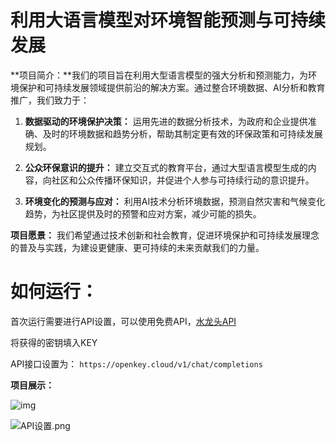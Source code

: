 # 利用大语言模型对环境智能预测与可持续发展

**项目简介：**我们的项目旨在利用大型语言模型的强大分析和预测能力，为环境保护和可持续发展领域提供前沿的解决方案。通过整合环境数据、AI分析和教育推广，我们致力于：

1. **数据驱动的环境保护决策：** 运用先进的数据分析技术，为政府和企业提供准确、及时的环境数据和趋势分析，帮助其制定更有效的环保政策和可持续发展规划。

   

2. **公众环保意识的提升：** 建立交互式的教育平台，通过大型语言模型生成的内容，向社区和公众传播环保知识，并促进个人参与可持续行动的意识提升。

   

3. **环境变化的预测与应对：** 利用AI技术分析环境数据，预测自然灾害和气候变化趋势，为社区提供及时的预警和应对方案，减少可能的损失。

   

**项目愿景：** 我们希望通过技术创新和社会教育，促进环境保护和可持续发展理念的普及与实践，为建设更健康、更可持续的未来贡献我们的力量。



# 如何运行：



首次运行需要进行API设置，可以使用免费API，[水龙头API](https://faucet.openkey.cloud/)

 将获得的密钥填入KEY

API接口设置为： `https://openkey.cloud/v1/chat/completions`







**项目展示：**

![img](https://raw.githubusercontent.com/wangshao2003/resourse/main/main.png)





![API设置.png](https://github.com/wangshao2003/resourse/blob/main/API%E8%AE%BE%E7%BD%AE.png?raw=true)



